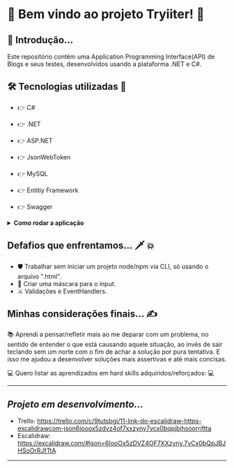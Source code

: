 # 🚀 Bem vindo ao projeto Tryiiter! 🚀

## 🥱 Introdução...

Este repositório contêm uma Application Programming Interface(API) de Blogs e seus testes, desenvolvidos usando a plataforma .NET e C#.

## 🛠️ Tecnologias utilizadas 🧰

* 👉 C#

* 👉 .NET

* 👉 ASP.NET

* 👉 JsonWebToken

* 👉 MySQL

* 👉 Entitiy Framework

* 👉 Swagger

<details>
<summary><strong>Como rodar a aplicação</strong></summary>


1. Clone o repositório com o comando:
  - `git clone git@github.com:caioBatistaDosSantos/Project-Tryitter.git`;
    - Entre na pasta do repositório:
      - `cd Project-Tryitter`
2. Suba o banco de dados MySQL com o comando:
  - `docker-compose up -d --build`
3. Entre na pasta da API com o comando:
  - `cd Backend/Tryitter.Web`
4. Instale as dependências com o comando:
  - `dotnet restore`
5. Inicie a aplicação com o comando:
  - `dotnet run`
    - *Obs: Este comando será responsável tanto por criar o banco de dados e populá-lo, como também subir a API e disponilizar uma URL para acesso da aplicação.*
  
</details>

## Defafios que enfrentamos...  🗡️ 💥 

* 🛡️ Trabalhar sem iniciar um projeto node/npm via CLI, só usando o arquivo ".html".
* 🥊 Criar uma máscara para o input.
* ⚔️ Validações e EventHandlers.

## Minhas considerações finais... ✍️

📚 Aprendi a pensar/refletir mais ao me deparar com um problema, no sentido de entender o que está causando aquele situação, ao invés de sair teclando sem um norte com o fim de achar a solução por pura tentativa. E isso me ajudou a desenvolver soluções mais assertivas e até mais concisas.

💻 Quero listar as aprendizados em hard skills adquiridos/reforçados: 💻

---

## <i>Projeto em desenvolvimento...</i>

  - Trello: https://trello.com/c/9tutsbgi/11-link-do-escalidraw-https-excalidrawcom-json6iooox5zdvz4of7xxzyny7vcx0bqpjbjhsoorrjftta
  - Escalidraw: https://excalidraw.com/#json=6IooOx5zDVZ4OF7XXzyny,7vCx0bQpJBJHSoOrRJfTtA

---
